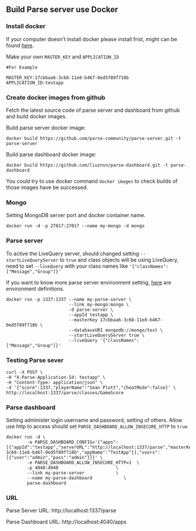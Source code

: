 ## Build Parse server use Docker


### Install docker 
If your computer doesn't install docker please install frist, might can be found [here](https://docs.docker.com/install/).

Make your own `MASTER_KEY` and `APPLICATION_ID `

```
#For Example 

MASTER_KEY:17cbbaa6-3c68-11e8-b467-0ed5f89f718b
APPLICATION_ID:testapp

```

### Create docker images from github 
 
Fetch the latest source code of parse server and dashboard from github and build docker images. 

Build parse server docker image:
```
docker build https://github.com/parse-community/parse-server.git -t parse-server
```

Build parse dashboard docker image:
```
docker build https://github.com/liuznsn/parse-dashboard.git -t parse-dashboard
```

You could try to use docker command `docker images` to check builds of those images have be successed.


### Mongo
Setting MongoDB server port and docker container name.

```
docker run -d -p 27017:27017 --name my-mongo -d mongo

```

### Parse server
To active the LiveQuery server, should changed setting `--startLiveQueryServer` to `true` and class objects will be using LiveQuery, need to set `--liveQuery` with your class names like `'{"classNames":["Message","Group"]}'`

If you want to know more parse server environment setting, [here](https://github.com/parse-community/parse-server/blob/master/src/Options/Definitions.js) are environment definitions. 

```
docker run -p 1337:1337 --name my-parse-server \
                        --link my-mongo:mongo \
                        -d parse-server \
                        --appId testapp \
                        --masterKey 17cbbaa6-3c68-11e8-b467-0ed5f89f718b \
                        --databaseURI mongodb://mongo/test \
                        --startLiveQueryServer true \
                        --liveQuery '{"classNames":["Message","Group"]}'
```

### Testing Parse sever 

```
curl -X POST \
-H "X-Parse-Application-Id: testapp" \
-H "Content-Type: application/json" \
-d '{"score":1337,"playerName":"Sean Plott","cheatMode":false}' \
http://localhost:1337/parse/classes/GameScore
```

### Parse dashboard
Setting administer login username and password, setting  of others. Allow use http to access should set `PARSE_DASHBOARD_ALLOW_INSECURE_HTTP` to `true`

```
docker run -d \
        -e PARSE_DASHBOARD_CONFIG='{"apps":[{"appId":"testapp","serverURL":"http://localhost:1337/parse","masterKey":"17cbbaa6-3c68-11e8-b467-0ed5f89f718b","appName":"TestApp"}],"users":[{"user":"admin","pass":"admin"}]}' \
        -e PARSE_DASHBOARD_ALLOW_INSECURE_HTTP=1  \
        -p 4040:4040                      \
        --link my-parse-server            \
        --name my-parse-dashboard            \
        parse-dashboard
```
### URL

Parse Server URL: http://localhost:1337/parse

Parse Dashboard URL: http://localhost:4040/apps

